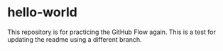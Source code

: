 # hello-world
This repository is for practicing the GitHub Flow again.
This is a test for updating the readme using a different branch.
